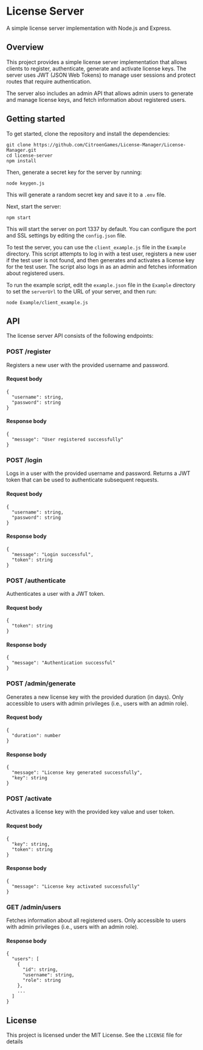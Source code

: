 # License Server

A simple license server implementation with Node.js and Express.

## Overview

This project provides a simple license server implementation that allows clients to register, authenticate, generate and activate license keys. The server uses JWT (JSON Web Tokens) to manage user sessions and protect routes that require authentication.

The server also includes an admin API that allows admin users to generate and manage license keys, and fetch information about registered users.

## Getting started

To get started, clone the repository and install the dependencies:

```
git clone https://github.com/CitroenGames/License-Manager/License-Manager.git
cd license-server
npm install
```

Then, generate a secret key for the server by running:

```
node keygen.js
```

This will generate a random secret key and save it to a `.env` file.

Next, start the server:

```
npm start
```

This will start the server on port 1337 by default. You can configure the port and SSL settings by editing the `config.json` file.

To test the server, you can use the `client_example.js` file in the `Example` directory. This script attempts to log in with a test user, registers a new user if the test user is not found, and then generates and activates a license key for the test user. The script also logs in as an admin and fetches information about registered users.

To run the example script, edit the `example.json` file in the `Example` directory to set the `serverUrl` to the URL of your server, and then run:

```
node Example/client_example.js
```

## API

The license server API consists of the following endpoints:

### POST /register

Registers a new user with the provided username and password.

#### Request body

```
{
  "username": string,
  "password": string
}
```

#### Response body

```
{
  "message": "User registered successfully"
}
```

### POST /login

Logs in a user with the provided username and password. Returns a JWT token that can be used to authenticate subsequent requests.

#### Request body

```
{
  "username": string,
  "password": string
}
```

#### Response body

```
{
  "message": "Login successful",
  "token": string
}
```

### POST /authenticate

Authenticates a user with a JWT token.

#### Request body

```
{
  "token": string
}
```

#### Response body

```
{
  "message": "Authentication successful"
}
```

### POST /admin/generate

Generates a new license key with the provided duration (in days). Only accessible to users with admin privileges (i.e., users with an admin role).

#### Request body

```
{
  "duration": number
}
```

#### Response body

```
{
  "message": "License key generated successfully",
  "key": string
}
```

### POST /activate

Activates a license key with the provided key value and user token.

#### Request body

```
{
  "key": string,
  "token": string
}
```

#### Response body

```
{
  "message": "License key activated successfully"
}
```

### GET /admin/users

Fetches information about all registered users. Only accessible to users with admin privileges (i.e., users with an admin role).

#### Response body

```
{
  "users": [
    {
      "id": string,
      "username": string,
      "role": string
    },
    ...
  ]
}
```

## License

This project is licensed under the MIT License. See the `LICENSE` file for details
